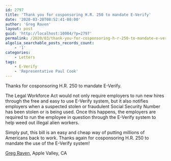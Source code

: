 ```yaml
---
id: 2797
title: 'Thank you for cosponsoring H.R. 250 to mandate E-Verify'
date: '2020-03-20T08:52:41-08:00'
author: 'Greg Raven'
layout: post
guid: 'http://localhost:10004/?p=2797'
permalink: /2020/03/thank-you-for-cosponsoring-h-r-250-to-mandate-e-verify/
algolia_searchable_posts_records_count:
    - '1'
categories:
    - Letters
tags:
    - E-Verify
    - 'Representative Paul Cook'
---
```


Thanks for cosponsoring H.R. 250 to mandate E-Verify.

The Legal Workforce Act would not only require employers to run new hires through the free and easy to use E-Verify system, but it also notifies employers when a suspected stolen or fraudulent Social Security Number has been stolen or is being used. Once this happens, the employers are required to run the employee in question through the E-Verify system to help weed out illegal alien workers.

Simply put, this bill is an easy and cheap way of putting millions of Americans back to work. Thanks again for cosponsoring H.R. 250 to mandate the use of the E-Verify system!

[Greg Raven](https://www.gregraven.org/), Apple Valley, CA